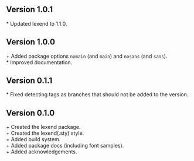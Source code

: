 Version 1.0.1
-------------

\* Updated lexend to 1.1.0.  


Version 1.0.0
-------------

\+ Added package options `nomain` (and `main`) and `nosans` (and `sans`).  
\* Improved documentation.  


Version 0.1.1
-------------

\* Fixed detecting tags as branches that should not be added to the version.  


Version 0.1.0
-------------

\+ Created the lexend package.  
\+ Created the lexend(.sty) style.  
\+ Added build system.  
\+ Added package docs (including font samples).  
\+ Added acknowledgements.  
